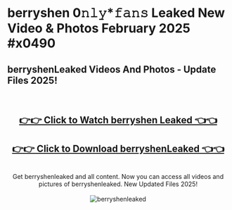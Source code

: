 # berryshen 0𝚗𝚕𝚢*𝚏𝚊𝚗𝚜 Leaked New Video & Photos February 2025 #x0490

<h2>berryshenLeaked Videos And Photos - Update Files 2025!</h2>
<br>
<div align="center">
<h2><a href="https://mediaupload.pro?title=berryshen&ref=11F" rel="nofollow">👉👉 Click to Watch berryshen Leaked 👈👈</a></h2>
<h2><a href="https://mediaupload.pro?title=berryshen&ref=11F" rel="nofollow">👉👉 Click to Download berryshenLeaked 👈👈</a></h2>
<br>
Get berryshenleaked and all content. Now you can access all videos and pictures of berryshenleaked. New Updated Files 2025!
<br>
<br>
<a href="https://mediaupload.pro?title=berryshen&ref=11F" rel="nofollow" data-target="animated-image.originalLink"><img src="https://i.ibb.co/Gkj2r4b/banner.png" alt="berryshenleaked" style="max-width: 100%; display: inline-block;" data-target="animated-image.originalImage"></a>
</div>
<br>

